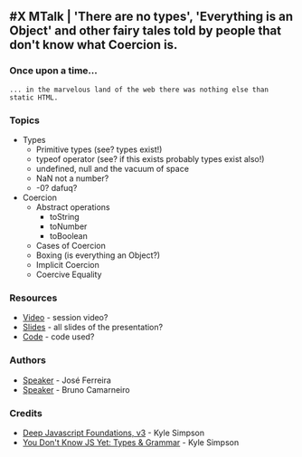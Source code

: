 ## #X MTalk | 'There are no types', 'Everything is an Object' and other fairy tales told by people that don't know what Coercion is.

### Once upon a time...

    ... in the marvelous land of the web there was nothing else than static HTML.

### Topics

- Types
  - Primitive types (see? types exist!)
  - typeof operator (see? if this exists probably types exist also!)
  - undefined, null and the vacuum of space
  - NaN not a number?
  - -0? dafuq?
- Coercion
  - Abstract operations
    - toString
    - toNumber
    - toBoolean
  - Cases of Coercion
  - Boxing (is everything an Object?)
  - Implicit Coercion
  - Coercive Equality

### Resources

- [Video]() - session video?
- [Slides]() - all slides of the presentation?
- [Code]() - code used?

### Authors

- [Speaker]() - José Ferreira
- [Speaker]() - Bruno Camarneiro

### Credits

- [Deep Javascript Foundations, v3](https://frontendmasters.com/courses/deep-javascript-v3/) - Kyle Simpson
- [You Don't Know JS Yet: Types & Grammar](https://github.com/getify/You-Dont-Know-JS/blob/2nd-ed/types-grammar/README.md) - Kyle Simpson
